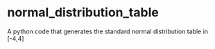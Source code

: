 # normal_distribution_table
A python code that generates the standard normal distribution table in [-4,4]
